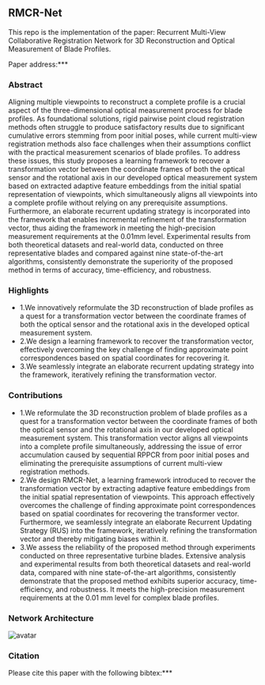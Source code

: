 ## **RMCR-Net**
This repo is the implementation of the paper: Recurrent Multi-View Collaborative Registration Network for 3D Reconstruction and Optical Measurement of Blade Profiles. 

Paper address:***

### Abstract
Aligning multiple viewpoints to reconstruct a complete profile is a crucial aspect of the three-dimensional optical measurement process for blade profiles. As foundational solutions, rigid pairwise point cloud registration methods often struggle to produce satisfactory results due to significant cumulative errors stemming from poor initial poses, while current multi-view registration methods also face challenges when their assumptions conflict with the practical measurement scenarios of blade profiles. To address these issues, this study proposes a learning framework to recover a transformation vector between the coordinate frames of both the optical sensor and the rotational axis in our developed optical measurement system based on extracted adaptive feature embeddings from the initial spatial representation of viewpoints, which simultaneously aligns all viewpoints into a complete profile without relying on any prerequisite assumptions. Furthermore, an elaborate recurrent updating strategy is incorporated into the framework that enables incremental refinement of the transformation vector, thus aiding the framework in meeting the high-precision measurement requirements at the 0.01mm level. Experimental results from both theoretical datasets and real-world data, conducted on three representative blades and compared against nine state-of-the-art algorithms, consistently demonstrate the superiority of the proposed method in terms of accuracy, time-efficiency, and robustness.

### Highlights
+ 1.We innovatively reformulate the 3D reconstruction of blade profiles as a quest for a transformation vector between the coordinate frames of both the optical sensor and the rotational axis in the developed optical measurement system.
+ 2.We design a learning framework to recover the transformation vector, effectively overcoming the key challenge of finding approximate point correspondences based on spatial coordinates for recovering it.
+ 3.We seamlessly integrate an elaborate recurrent updating strategy into the framework, iteratively refining the transformation vector.

### Contributions
+ 1.We reformulate the 3D reconstruction problem of blade profiles as a quest for a transformation vector between the coordinate frames of both the optical sensor and the rotational axis in our developed optical measurement system. This transformation vector aligns all viewpoints into a complete profile simultaneously, addressing the issue of error accumulation caused by sequential RPPCR from poor initial poses and eliminating the prerequisite assumptions of current multi-view registration methods. 
+ 2.We design RMCR-Net, a learning framework introduced to recover the transformation vector by extracting adaptive feature embeddings from the initial spatial representation of viewpoints. This approach effectively overcomes the challenge of finding approximate point correspondences based on spatial coordinates for recovering the transformer vector. Furthermore, we seamlessly integrate an elaborate Recurrent Updating Strategy (RUS) into the framework, iteratively refining the transformation vector and thereby mitigating biases within it.
+ 3.We assess the reliability of the proposed method through experiments conducted on three representative turbine blades. Extensive analysis and experimental results from both theoretical datasets and real-world data, compared with nine state-of-the-art algorithms, consistently demonstrate that the proposed method exhibits superior accuracy, time-efficiency, and robustness. It meets the high-precision measurement requirements at the 0.01 mm level for complex blade profiles.

### Network Architecture
![avatar](./images/网络全框架.png)

### Citation
Please cite this paper with the following bibtex:***